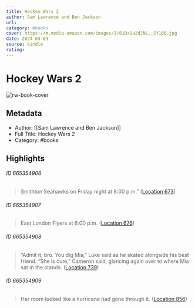 ```yaml
---
title: Hockey Wars 2
author: Sam Lawrence and Ben Jackson
url: 
category: #books
cover: https://m.media-amazon.com/images/I/81D+Qa2dJNL._SY160.jpg
date: 2024-03-03
source: kindle
rating:
---
```

# Hockey Wars 2

![rw-book-cover](https://m.media-amazon.com/images/I/81D+Qa2dJNL._SY160.jpg)

## Metadata
- Author: [[Sam Lawrence and Ben Jackson]]
- Full Title: Hockey Wars 2
- Category: #books

## Highlights
###### ID 665354906
> Smithton Seahawks on Friday night at 8:00 p.m.” ([Location 673](https://readwise.io/to_kindle?action=open&asin=B07L4WN6SM&location=673))
    
###### ID 665354907
> East London Flyers at 6:00 p.m. ([Location 676](https://readwise.io/to_kindle?action=open&asin=B07L4WN6SM&location=676))
    
###### ID 665354908
> “Admit it, bro. You dig Mia,” Luke said as he skated alongside his best friend. “She is cute,” Cameron said, glancing again over to where Mia sat in the stands. ([Location 739](https://readwise.io/to_kindle?action=open&asin=B07L4WN6SM&location=739))
    
###### ID 665354909
> Her room looked like a hurricane had gone through it. ([Location 856](https://readwise.io/to_kindle?action=open&asin=B07L4WN6SM&location=856))
    
